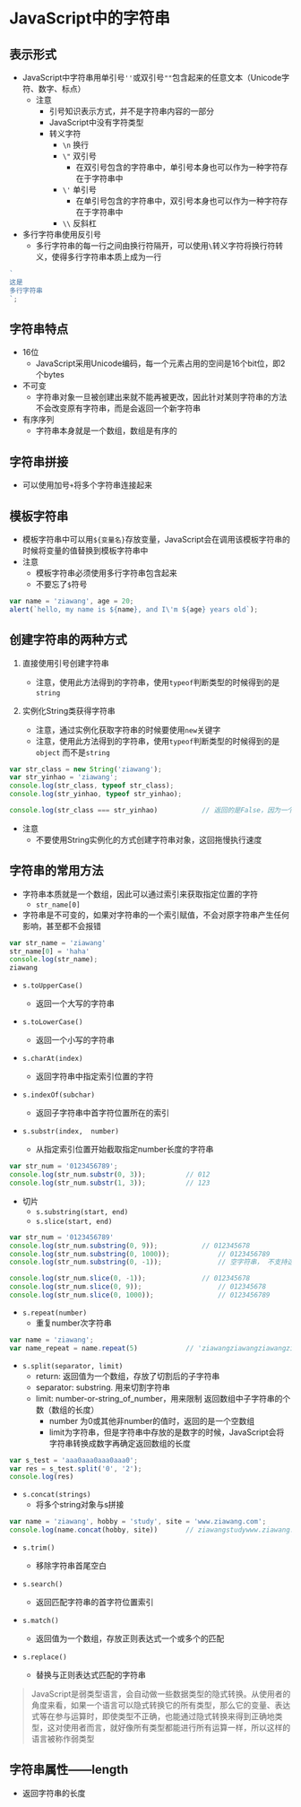 # JavaScript中的字符串

## 表示形式
- JavaScript中字符串用单引号`''`或双引号`""`包含起来的任意文本（Unicode字符、数字、标点）
	- 注意
		- 引号知识表示方式，并不是字符串内容的一部分
		- JavaScript中没有字符类型
		- 转义字符
			- `\n`   换行
			- `\"`    双引号
				- 在双引号包含的字符串中，单引号本身也可以作为一种字符存在于字符串中
			- `\'`     单引号
				- 在单引号包含的字符串中，双引号本身也可以作为一种字符存在于字符串中
			- `\\`     反斜杠
- 多行字符串使用反引号
	- 多行字符串的每一行之间由换行符隔开，可以使用`\`转义字符将换行符转义，使得多行字符串本质上成为一行

```javascript
`
这是
多行字符串
`;
```

## 字符串特点
- 16位
	- JavaScript采用Unicode编码，每一个元素占用的空间是16个bit位，即2个bytes
- 不可变
	- 字符串对象一旦被创建出来就不能再被更改，因此针对某则字符串的方法不会改变原有字符串，而是会返回一个新字符串
- 有序序列
	- 字符串本身就是一个数组，数组是有序的


## 字符串拼接
- 可以使用加号`+`将多个字符串连接起来

## 模板字符串
- 模板字符串中可以用`${变量名}`存放变量，JavaScript会在调用该模板字符串的时候将变量的值替换到模板字符串中
- 注意	
	- 模板字符串必须使用多行字符串包含起来
	- 不要忘了`$`符号 

```javascript
var name = 'ziawang', age = 20;
alert(`hello, my name is ${name}, and I\'m ${age} years old`);
```

## 创建字符串的两种方式
1. 直接使用引号创建字符串
	- 注意，使用此方法得到的字符串，使用`typeof`判断类型的时候得到的是`string`


2. 实例化String类获得字符串
	- 注意，通过实例化获取字符串的时候要使用`new`关键字
	- 注意，使用此方法得到的字符串，使用`typeof`判断类型的时候得到的是`object` 而不是`string`
	
```javascript
var str_class = new String('ziawang');
var str_yinhao = 'ziawang';
console.log(str_class, typeof str_class);
console.log(str_yinhao, typeof str_yinhao);

console.log(str_class === str_yinhao)   		// 返回的是False，因为一个是字符串String对象，一个是object 对象，在绝对相等条件比较时不会做隐式转换，因此是False
``` 

- 注意
	- 不要使用String实例化的方式创建字符串对象，这回拖慢执行速度


## 字符串的常用方法
 - 字符串本质就是一个数组，因此可以通过索引来获取指定位置的字符
	 - `str_name[0]`
- 字符串是不可变的，如果对字符串的一个索引赋值，不会对原字符串产生任何影响，甚至都不会报错

```javascript
var str_name = 'ziawang'
str_name[0] = 'haha'
console.log(str_name);
ziawang
``` 

- `s.toUpperCase()`
	- 返回一个大写的字符串

- `s.toLowerCase()`
	- 返回一个小写的字符串

- `s.charAt(index)`
	- 返回字符串中指定索引位置的字符

- `s.indexOf(subchar)`
	- 返回子字符串中首字符位置所在的索引

- `s.substr(index,  number)`
	- 从指定索引位置开始截取指定number长度的字符串


```javascript
var str_num = '0123456789';
console.log(str_num.substr(0, 3));			// 012
console.log(str_num.substr(1, 3));			// 123
```

- 切片
	- `s.substring(start, end)`
	- `s.slice(start, end)`

```javascript
var str_num = '0123456789'
console.log(str_num.substring(0, 9));			// 012345678
console.log(str_num.substring(0, 1000));			// 0123456789
console.log(str_num.substring(0, -1));  			// 空字符串， 不支持这种切法

console.log(str_num.slice(0, -1));				// 012345678
console.log(str_num.slice(0, 9));					// 012345678
console.log(str_num.slice(0, 1000));				// 0123456789
```

- `s.repeat(number)`
	- 重复number次字符串

```javascript
var name = 'ziawang';
var name_repeat = name.repeat(5)			// 'ziawangziawangziawangziawangziawang'
```


- `s.split(separator, limit)`
	- return: 返回值为一个数组，存放了切割后的子字符串
	- separator: substring. 用来切割字符串
	- limit: number-or-string_of_number，用来限制 返回数组中子字符串的个数（数组的长度）
		- number 为0或其他非number的值时，返回的是一个空数组
		- limit为字符串，但是字符串中存放的是数字的时候，JavaScript会将字符串转换成数字再确定返回数组的长度

```javascript
var s_test = 'aaa0aaa0aaa0aaa0';
var res = s_test.split('0', '2');
console.log(res)
```

- `s.concat(strings)`
	- 将多个string对象与s拼接

```javascript
var name = 'ziawang', hobby = 'study', site = 'www.ziawang.com';
console.log(name.concat(hobby, site))		// ziawangstudywww.ziawang.com
```

- `s.trim()`
	- 移除字符串首尾空白
	
- `s.search()`
	- 返回匹配字符串的首字符位置索引
- `s.match()`
	- 返回值为一个数组，存放正则表达式一个或多个的匹配
	
- `s.replace()` 
	- 替换与正则表达式匹配的字符串




> JavaScript是弱类型语言，会自动做一些数据类型的隐式转换。从使用者的角度来看，如果一个语言可以隐式转换它的所有类型，那么它的变量、表达式等在参与运算时，即使类型不正确，也能通过隐式转换来得到正确地类型，这对使用者而言，就好像所有类型都能进行所有运算一样，所以这样的语言被称作弱类型

## 字符串属性——length
- 返回字符串的长度 